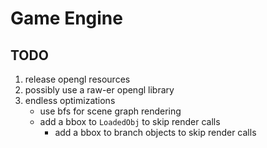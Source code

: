 # Game Engine

## TODO

1. release opengl resources
2. possibly use a raw-er opengl library
3. endless optimizations
	* use bfs for scene graph rendering
	* add a bbox to `LoadedObj` to skip render calls
		* add a bbox to branch objects to skip render calls

